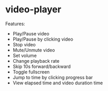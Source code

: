 # video-player

Features:

-   Play/Pause video
-   Play/Pause by clicking video
-   Stop video
-   Mute/Unmute video
-   Set volume
-   Change playback rate
-   Skip 10s forward/backward
-   Toggle fullscreen
-   Jump to time by clicking progress bar
-   View elapsed time and video duration time
